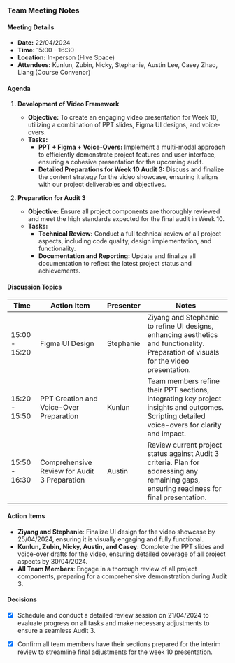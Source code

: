### Team Meeting Notes

#### Meeting Details

- **Date:** 22/04/2024
- **Time:** 15:00 - 16:30
- **Location:** In-person (Hive Space)
- **Attendees:** Kunlun, Zubin, Nicky, Stephanie, Austin Lee, Casey Zhao, Liang (Course Convenor)

#### Agenda

1. **Development of Video Framework**
   - **Objective:** To create an engaging video presentation for Week 10, utilizing a combination of PPT slides, Figma UI designs, and voice-overs.
   - **Tasks:**
     - **PPT + Figma + Voice-Overs:** Implement a multi-modal approach to efficiently demonstrate project features and user interface, ensuring a cohesive presentation for the upcoming audit.
     - **Detailed Preparations for Week 10 Audit 3:** Discuss and finalize the content strategy for the video showcase, ensuring it aligns with our project deliverables and objectives.

2. **Preparation for Audit 3**
   - **Objective:** Ensure all project components are thoroughly reviewed and meet the high standards expected for the final audit in Week 10.
   - **Tasks:**
     - **Technical Review:** Conduct a full technical review of all project aspects, including code quality, design implementation, and functionality.
     - **Documentation and Reporting:** Update and finalize all documentation to reflect the latest project status and achievements.

#### Discussion Topics

| Time          | Action Item                                  | Presenter | Notes                                                        |
| ------------- | -------------------------------------------- | --------- | ------------------------------------------------------------ |
| 15:00 - 15:20 | Figma UI Design                              | Stephanie | Ziyang and Stephanie to refine UI designs, enhancing aesthetics and functionality. Preparation of visuals for the video presentation. |
| 15:20 - 15:50 | PPT Creation and Voice-Over Preparation      | Kunlun    | Team members refine their PPT sections, integrating key project insights and outcomes. Scripting detailed voice-overs for clarity and impact. |
| 15:50 - 16:30 | Comprehensive Review for Audit 3 Preparation | Austin    | Review current project status against Audit 3 criteria. Plan for addressing any remaining gaps, ensuring readiness for final presentation. |

#### Action Items 

- **Ziyang and Stephanie**: Finalize UI design for the video showcase by 25/04/2024, ensuring it is visually engaging and fully functional.
- **Kunlun, Zubin, Nicky, Austin, and Casey**: Complete the PPT slides and voice-over drafts for the video, ensuring detailed coverage of all project aspects by 30/04/2024.
- **All Team Members**: Engage in a thorough review of all project components, preparing for a comprehensive demonstration during Audit 3.

#### Decisions 

- [x] Schedule and conduct a detailed review session on 21/04/2024 to evaluate progress on all tasks and make necessary adjustments to ensure a seamless Audit 3.
- [x] Confirm all team members have their sections prepared for the interim review to streamline final adjustments for the week 10 presentation.


